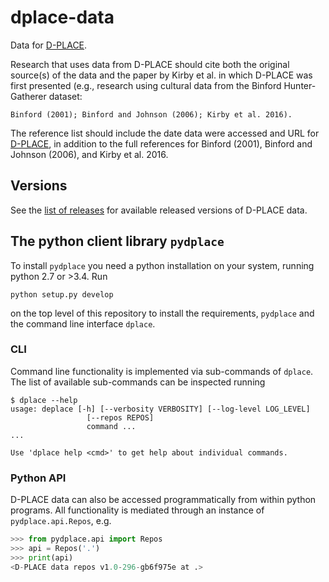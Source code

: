 # dplace-data

Data for [D-PLACE](https://d-place.org).

Research that uses data from D-PLACE should cite both the original source(s) of
the data and the paper by Kirby et al. in which D-PLACE was first presented
(e.g., research using cultural data from the Binford Hunter-Gatherer dataset:

    Binford (2001); Binford and Johnson (2006); Kirby et al. 2016).

The reference list should include the date data were accessed and URL for [D-PLACE](https://d-place.org),
in addition to the full references for Binford (2001), Binford and Johnson (2006), 
and Kirby et al. 2016.

## Versions

See the [list of releases](https://github.com/D-PLACE/dplace-data/releases) for available released versions of D-PLACE data.


## The python client library `pydplace`


To install `pydplace` you need a python installation on your system, running python 2.7 or >3.4. Run
```
python setup.py develop
```
on the top level of this repository to install the requirements, `pydplace` and
the command line interface `dplace`.

### CLI

Command line functionality is implemented via sub-commands of `dplace`. The list of
available sub-commands can be inspected running
```
$ dplace --help
usage: deplace [-h] [--verbosity VERBOSITY] [--log-level LOG_LEVEL]
                 [--repos REPOS]
                 command ...
...

Use 'dplace help <cmd>' to get help about individual commands.
```

### Python API

D-PLACE data can also be accessed programmatically from within python programs.
All functionality is mediated through an instance of `pydplace.api.Repos`, e.g.
```python
>>> from pydplace.api import Repos
>>> api = Repos('.')
>>> print(api)
<D-PLACE data repos v1.0-296-gb6f975e at .>
```
